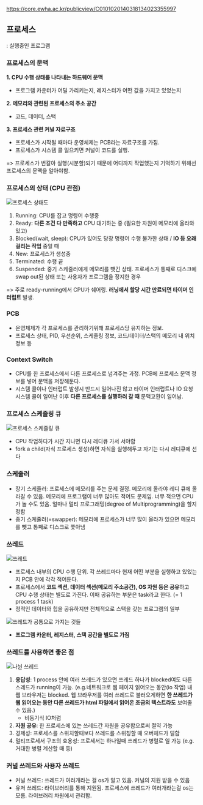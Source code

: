 https://core.ewha.ac.kr/publicview/C0101020140318134023355997


## 프로세스
: 실행중인 프로그램

### 프로세스의 문맥
**1. CPU 수행 상태를 나타내는 하드웨어 문맥** 
- 프로그램 카운터가 어딜 가리키는지, 레지스터가 어떤 값을 가지고 있었는지

**2. 메모리와 관련된 프로세스의 주소 공간**
- 코드, 데이터, 스택

**3. 프로세스 관련 커널 자료구조**
- 프로세스가 시작될 때마다 운영체제는 PCB라는 자료구조를 가짐. 
- 프로세스가 시스템 콜 일으키면 커널이 코드를 실행. 

=> 프로세스가 번갈아 실행(시분할)되기 때문에 어디까지 작업했는지 기억하기 위해선 프로세스의 문맥을 알아야함.

### 프로세스의 상태 (CPU 관점)
![프로세스 상태도](https://images.velog.io/images/hailey99/post/ca7f82ef-8a52-4415-9e8e-62de67aa3c6d/%E1%84%89%E1%85%B3%E1%84%8F%E1%85%B3%E1%84%85%E1%85%B5%E1%86%AB%E1%84%89%E1%85%A3%E1%86%BA%202022-02-13%20%E1%84%8B%E1%85%A9%E1%84%92%E1%85%AE%206.32.56.png)
1. Running: CPU를 잡고 명령어 수행중
2. Ready: **다른 조건 다 만족하고** CPU 대기하는 중 (필요한 자원이 메모리에 올라와있고)
3. Blocked(wait, sleep): CPU가 있어도 당장 명령어 수행 불가한 상태 / **IO 등 오래 걸리는 작업** 중일 때
4. New: 프로세스가 생성중
5. Terminated: 수행 끝
6. Suspended: 중기 스케줄러에게 메모리를 뺏긴 상태. 프로세스가 통째로 디스크에 swap out된 상태 또는 사용자가 프로그램을 정지한 경우 

=> 주로 ready-running에서 CPU가 쉐어링. **러닝에서 할당 시간 만료되면 타이머 인터럽트** 발생. 


### PCB
- 운영체제가 각 프로세스를 관리하기위해 프로세스당 유지하는 정보. 
- 프로세스 상태, PID, 우선순위, 스케줄링 정보, 코드/데이터/스택의 메모리 내 위치 정보 등

### Context Switch
- CPU를 한 프로세스에서 다른 프로세스로 넘겨주는 과정. PCB에 프로세스 문맥 정보를 넣어 문맥을 저장해둔다. 
- 시스템 콜이나 인터럽트 발생시 반드시 일어나진 않고 타이머 인터럽트나 IO 요청 시스템 콜이 일어난 이후 **다른 프로세스를 실행하러 갈 때** 문맥교환이 일어남.


### 프로세스 스케즐링 큐
![프로세스 스케즐링 큐](https://images.velog.io/images/hailey99/post/4a4d600e-049c-4237-a98c-e06279bb3edf/%E1%84%89%E1%85%B3%E1%84%8F%E1%85%B3%E1%84%85%E1%85%B5%E1%86%AB%E1%84%89%E1%85%A3%E1%86%BA%202022-02-13%20%E1%84%8B%E1%85%A9%E1%84%92%E1%85%AE%206.48.34.png)
- CPU 작업하다가 시간 지나면 다시 레디큐 가서 서야함
- fork a child(자식 프로세스 생성)하면 자식을 실행해두고 자기는 다시 레디큐에 선다

### 스케줄러
- 장기 스케줄러: 프로세스에 메모리를 주는 문제 결정. 메모리에 올라야 레디 큐에 올라갈 수 있음. 메모리에 프로그램이 너무 많아도 적어도 문제임. 너무 적으면 CPU가 놀 수도 있음. 얼마나 멀티 프로그래밍(degree of Multiprogramming)을 할지 정함
- 중기 스케줄러(=swapper): 메모리에 프로세스가 너무 많이 올라가 있으면 메모리를 뺏고 통째로 디스크로 쫓아냄


### 쓰레드
![쓰레드](https://images.velog.io/images/hailey99/post/31acbd63-e5e4-4c5a-9e19-15a56a219260/%E1%84%89%E1%85%B3%E1%84%8F%E1%85%B3%E1%84%85%E1%85%B5%E1%86%AB%E1%84%89%E1%85%A3%E1%86%BA%202022-02-13%20%E1%84%8B%E1%85%A9%E1%84%92%E1%85%AE%207.15.47.png)
- 프로세스 내부의 CPU 수행 단위. 각 쓰레드마다 현재 어떤 부분을 실행하고 있었는지 PCB 안에 각각 적어둔다. 
- 프로세스에서 **코드 섹션, 데이터 섹션(메모리 주소공간), OS 자원 등은 공유**하고 CPU 수행 상태는 별도로 가진다. 이때 공유하는 부분은 task라고 한다. (= 1 process 1 task)
- 정적인 데이터와 힙을 공유하지만 전체적으로 스택을 갖는 프로그램의 일부

![쓰레드가 공통으로 가지는 것들](https://images.velog.io/images/hailey99/post/6a506304-622a-4237-9747-5ff86e48d266/%E1%84%89%E1%85%B3%E1%84%8F%E1%85%B3%E1%84%85%E1%85%B5%E1%86%AB%E1%84%89%E1%85%A3%E1%86%BA%202022-02-13%20%E1%84%8B%E1%85%A9%E1%84%92%E1%85%AE%207.30.00.png)
- **프로그램 카운터, 레지스터, 스택 공간을 별도로 가짐**

### 쓰레드를 사용하면 좋은 점
![나뉜 쓰레드](https://images.velog.io/images/hailey99/post/982ccff6-f5e6-42c0-b50f-552468b3c43a/%E1%84%89%E1%85%B3%E1%84%8F%E1%85%B3%E1%84%85%E1%85%B5%E1%86%AB%E1%84%89%E1%85%A3%E1%86%BA%202022-02-13%20%E1%84%8B%E1%85%A9%E1%84%92%E1%85%AE%207.17.27.png)
1. **응답성**: 1 process 안에 여러 쓰레드가 있으면 쓰레드 하나가 blocked여도 다른 스레드가 running이 가능. 
(e.g.네트워크로 웹 페이지 읽어오는 동안(io 작업) 내 웹 브라우저는 blocked. 웹 브라우저를 여러 쓰레드로 불러오게하면 **한 쓰레드가 웹 읽어오는 동안 다른 쓰레드가 html 파일에서 읽어온 조금의 텍스트라도** 보여줄 수 있음.)
	- 비동기식 IO처럼 
2. **자원 공유**: 한 프로세스에 있는 쓰레드간 자원을 공유함으로써 절약 가능
3. 경제성: 프로세스를 스위치할때보다 쓰레드를 스위칭할 때 오버헤드가 덜함
4. 멀티프로세서 구조의 효용성: 프로세서는 하나일때 쓰레드가 병렬로 일 가능 (e.g. 거대한 병렬 계산할 때 등)

### 커널 쓰레드와 사용자 쓰레드
- 커널 쓰레드: 쓰레드가 여러개라는 걸 os가 알고 있음. 커널의 지원 받을 수 있음
- 유저 쓰레드: 라이브러리를 통해 지원됨. 프로세스에 쓰레드가 여러개라는걸 os는 모름. 라이브러리 차원에서 관리함. 

